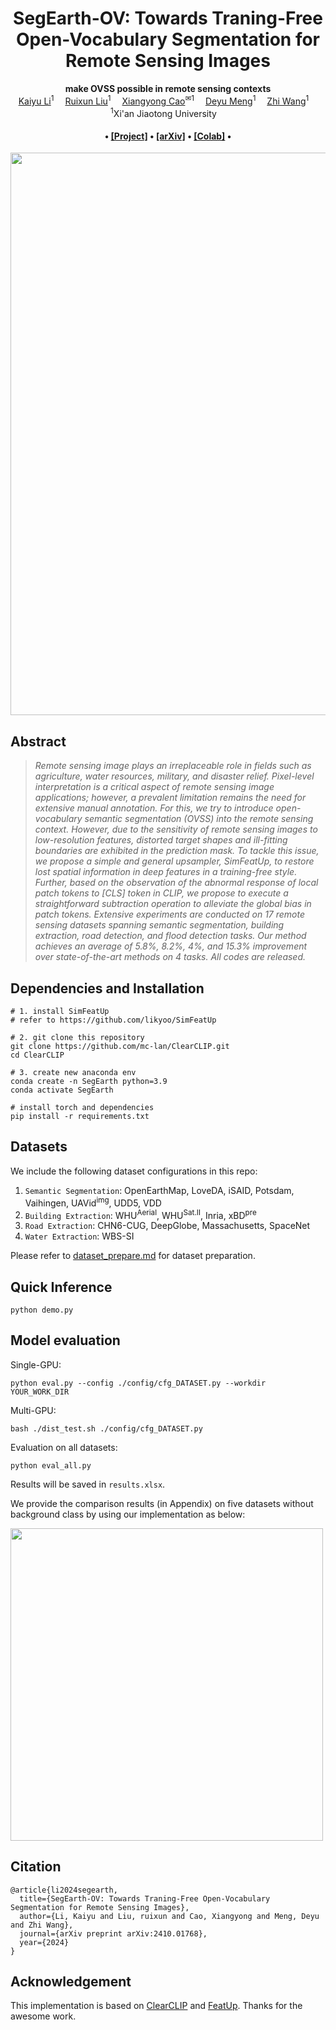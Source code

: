 <div align="center">

<h1>SegEarth-OV: Towards Traning-Free Open-Vocabulary Segmentation for Remote Sensing Images</h1>

<div>
    <strong>make OVSS possible in remote sensing contexts</strong>
</div>

<div>
    <a href='https://likyoo.github.io/' target='_blank'>Kaiyu Li</a><sup>1</sup>&emsp;
    <a href='' target='_blank'>Ruixun Liu</a><sup>1</sup>&emsp;
    <a href='https://gr.xjtu.edu.cn/en/web/caoxiangyong' target='_blank'>Xiangyong Cao</a><sup>✉1</sup>&emsp;
    <a href='https://gr.xjtu.edu.cn/en/web/dymeng' target='_blank'>Deyu Meng</a><sup>1</sup>&emsp;
    <a href='https://gr.xjtu.edu.cn/en/web/zhiwang' target='_blank'>Zhi Wang</a><sup>1</sup>&emsp;
</div>
<div>
    <sup>1</sup>Xi'an Jiaotong University&emsp;
</div>

<div>
    <h4 align="center">
        • <a href="https://likyoo.github.io/SegEarth-OV/" target='_blank'>[Project]</a> • <a href="https://arxiv.org/abs/2410.01768" target='_blank'>[arXiv]</a> • <a href="https://colab.research.google.com/drive/1a-NNz_2maesvszk4Xff5PKY02_moPqt6#scrollTo=Pz9QGEcFBGtK" target='_blank'>[Colab]</a> •
    </h4>
</div>

<img src="assets/teaser.jpg" width="900px"/>

</div>

## Abstract
> *Remote sensing image plays an irreplaceable role in fields such as agriculture, water resources, military, and disaster relief. Pixel-level interpretation is a critical aspect of remote sensing image applications; however, a prevalent limitation remains the need for extensive manual annotation. For this, we try to introduce open-vocabulary semantic segmentation (OVSS) into the remote sensing context. However, due to the sensitivity of remote sensing images to low-resolution features, distorted target shapes and ill-fitting boundaries are exhibited in the prediction mask. To tackle this issue, we propose a simple and general upsampler, SimFeatUp, to restore lost spatial information in deep features in a training-free style. Further, based on the observation of the abnormal response of local patch tokens to [CLS] token in CLIP, we propose to execute a straightforward subtraction operation to alleviate the global bias in patch tokens. Extensive experiments are conducted on 17 remote sensing datasets spanning semantic segmentation, building extraction, road detection, and flood detection tasks. Our method achieves an average of 5.8%, 8.2%, 4%, and 15.3% improvement over state-of-the-art methods on 4 tasks. All codes are released.*

## Dependencies and Installation


```
# 1. install SimFeatUp
# refer to https://github.com/likyoo/SimFeatUp

# 2. git clone this repository
git clone https://github.com/mc-lan/ClearCLIP.git
cd ClearCLIP

# 3. create new anaconda env
conda create -n SegEarth python=3.9
conda activate SegEarth

# install torch and dependencies
pip install -r requirements.txt
```


## Datasets
We include the following dataset configurations in this repo: 
1) `Semantic Segmentation`: OpenEarthMap, LoveDA, iSAID, Potsdam, Vaihingen, UAVid<sup>img</sup>, UDD5, VDD
2) `Building Extraction`: WHU<sup>Aerial</sup>, WHU<sup>Sat.Ⅱ</sup>, Inria, xBD<sup>pre</sup>
4) `Road Extraction`: CHN6-CUG, DeepGlobe, Massachusetts, SpaceNet
5) `Water Extraction`: WBS-SI

Please refer to [dataset_prepare.md](https://github.com/likyoo/SegEarth-OV/blob/main/dataset_prepare.md) for dataset preparation.


## Quick Inference
```
python demo.py
```

## Model evaluation
Single-GPU:

```
python eval.py --config ./config/cfg_DATASET.py --workdir YOUR_WORK_DIR
```

Multi-GPU:
```
bash ./dist_test.sh ./config/cfg_DATASET.py
```

Evaluation on all datasets:
```
python eval_all.py
```
Results will be saved in `results.xlsx`.

We provide the comparison results (in Appendix) on five datasets without background class by using our implementation as below:

<div>
<img src="assets/results.png" width="500px"/>
</div>


## Citation

```
@article{li2024segearth,
  title={SegEarth-OV: Towards Traning-Free Open-Vocabulary Segmentation for Remote Sensing Images},
  author={Li, Kaiyu and Liu, ruixun and Cao, Xiangyong and Meng, Deyu and Zhi Wang},
  journal={arXiv preprint arXiv:2410.01768},
  year={2024}
}
```

## Acknowledgement
This implementation is based on [ClearCLIP](https://github.com/mc-lan/ClearCLIP) and [FeatUp](https://github.com/mhamilton723/FeatUp). Thanks for the awesome work.

